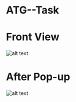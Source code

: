 # ATG--Task

# Front View 
![alt text](https://github.com/amohata007/ATG-Task/blob/master/Screenshot%20(49).png)

# After Pop-up
![alt text](https://github.com/amohata007/ATG-Task/blob/master/Screenshot%20(51).png) 
 
